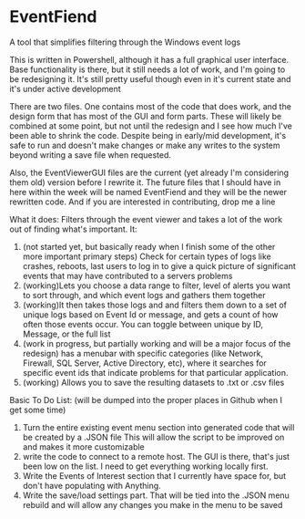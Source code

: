 # EventFiend
 A tool that simplifies filtering through the Windows event logs

 This is written in Powershell, although it has a full graphical user interface.
 Base functionality is there, but it still needs a lot of work, and I'm going
 to be redesigning it.  It's still pretty useful though even in it's current state
 and it's  under active development

 There are two files.  One contains most of the code that does work, and the design form that has most of 
 the GUI and form parts.  These will likely be combined at some point, but not until the redesign and I 
 see how much I've been able to shrink the code.  Despite being in early/mid development, it's safe
 to run and doesn't make changes or make any writes to the system beyond writing a save file when requested.

 Also, the EventViewerGUI files are the current (yet already I'm considering them old) version before I 
 rewrite it. The future files that I should have in here within the week will be named EventFiend and they 
 will be the newer rewritten code.  And if you are interested in contributing, drop me a line

 What it does:
 Filters through the event viewer and takes a lot of the work out of finding what's important.  It:
 1) (not started yet, but basically ready when I finish some of the other more important primary steps) 
 	Check for certain types of logs like crashes, reboots, last users to log in to give a quick
	picture of significant events that may have contributed to a servers problems
 2) (working)Lets you choose a data range to filter, level of alerts you want to sort through, and which
	event logs and gathers them together
3) (working)It then takes those logs and and filters them down to a set of unique logs based on Event Id
	or message, and gets a count of how often those events occur.  You can toggle between unique by ID,
	Message, or the full list
4) (work in progress, but partially working and will be a major focus of the redesign) has a menubar with 
	specific categories (like Network, Firewall, SQL Server, Active Directory, etc), where it searches for 
	specific event ids that indicate problems for that particular application.
5) (working) Allows you to save the resulting datasets to .txt or .csv files

Basic To Do List: (will be dumped into the proper places in Github when I get some time)
1) Turn the entire existing event menu section into generated code that will be created by a .JSON file
	This will allow the script to be improved on and makes it more customizable
2) write the code to connect to a remote host.  The GUI is there, that's just been low on the list.  I
	need to get everything working locally first.
3) Write the Events of Interest section that I currently have space for, but don't have populating with
	Anything.
4) Write the save/load settings part.  That will be tied into the .JSON menu rebuild and will allow any 
	changes you make in the menu to be saved
